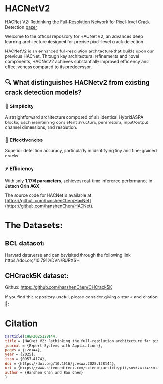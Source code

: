 # HACNetV2
HACNet V2: Rethinking the Full-Resolution  Network for Pixel-level Crack Detection
[paper](https://doi.org/10.1016/j.eswa.2025.128144)

Welcome to the official repository for HACNet V2, an advanced deep learning architecture designed for precise pixel-level crack detection. 

HACNetV2 is an enhanced full-resolution architecture that builds upon our previous HACNet. Through key architectural refinements and novel components, HACNetV2 achieves substantially improved efficiency and effectiveness compared to its predecessor. 

## 🔍 What distinguishes HACNetv2 from existing crack detection models?

### 🚀 Simplicity
A straightforward architecture composed of six identical HybridASPA blocks, each maintaining consistent structure, parameters, input/output channel dimensions, and resolution. 

### 🎯 Effectiveness
Superior detection accuracy, particularly in identifying tiny and fine-grained cracks.

### ⚡ Efficiency
With only **1.17M parameters**, achieves real-time inference performance in **Jetson Orin AGX**.



The source code for HACNet is available at [https://github.com/hanshenChen/HacNet](https://github.com/hanshenChen/HACNet).  

# The Datasets: 
## BCL dataset:
Harvard dataverse and can bevisited through the following link: https://doi.org/10.7910/DVN/RURXSH
## CHCrack5K dataset:
Github: https://github.com/hanshenChen/CHCrack5K


If you find this repository useful, please consider giving a star ⭐ and citation 🦖:
# Citation
```bibtex
@article{CHEN2025128144,
title = {HACNet V2: Rethinking the full-resolution architecture for pixel-level crack detection},
journal = {Expert Systems with Applications},
pages = {128144},
year = {2025},
issn = {0957-4174},
doi = {https://doi.org/10.1016/j.eswa.2025.128144},
url = {https://www.sciencedirect.com/science/article/pii/S0957417425017646},
author = {Hanshen Chen and Hao Chen}
}


